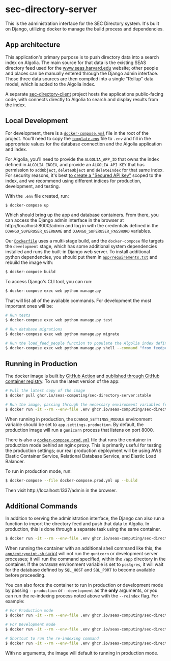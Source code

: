 # sec-directory-server

This is the administration interface for the SEC Directory system. It's built on Django, utilizing docker to manage the build process and dependencies.

## App architecture

This application's primary purpose is to push directory data into a search index on Algolia. The main source for that data is the existing SEAS directory feed used for the www.seas.harvard.edu website; other people and places can be manually entered through the Django admin interface. Those three data sources are then compiled into a single "Rollup" data model, which is added to the Algolia index.

A separate [sec-directory-client][client] project hosts the applications public-facing code, with connects directly to Algolia to search and display results from the index.

## Local Development

For development, there is a [`docker-compose.yml`](docker-compose.yml) file in the root of the project. You'll need to copy the [`template.env`](template.env) file to `.env` and fill in the appropriate values for the database connection and the Algolia application and index.

For Algolia, you'll need to provide the `ALGOLIA_APP_ID` that owns the index defined in `ALGOLIA_INDEX`, and provide an `ALGOLIA_API_KEY` that has permission to `addObject`, `deleteObject` and `deleteIndex` for that same index. For security reasons, it's best [to create a "Secured API key"][api-key] scoped to the index, and we recommend using different indices for production, development, and testing.

With the `.env` file created, run:

```sh
$ docker-compose up
```

Which should bring up the app and database containers. From there, you can access the Django admin interface in the browser at http://localhost:8000/admin and log in with the credentials defined in the `DJANGO_SUPERUSER_USERNAME` and `DJANGO_SUPERUSER_PASSWORD` variables.

Our [`Dockerfile`](app/Dockerfile) uses a multi-stage build, and the `docker-compose` file targets the `development` stage, which has some additional system dependencies installed and runs the built-in Django web server. To install additional python dependencies, you should put them in [`app/requirements.txt`](app/requirements.txt) and rebuild the image with:

```sh
$ docker-compose build
```

To access Django's CLI tool, you can run:

```sh
$ docker-compose exec web python manage.py
```

That will list all of the available commands. For development the most important ones will be:

```sh
# Run tests
$ docker-compose exec web python manage.py test

# Run database migrations
$ docker-compose exec web python manage.py migrate

# Run the load_feed_people function to populate the Algolia index defined in ALGOLIA_INDEX
$ docker-compose exec web python manage.py shell --command "from feedperson.utils import load_feed_people; load_feed_people()"
```

## Running in Production

The docker image is built by [GitHub Action][actions] and [published through GitHub container registry][package]. To run the latest version of the app:

```sh
# Pull the latest copy of the image
$ docker pull ghcr.io/seas-computing/sec-directory-server:stable

# Run the image, passing through the necessary environment variables from our .env file
$ docker run -it --rm --env-file .env ghcr.io/seas-computing/sec-directory-server:stable
```

When running in production, the `DJANGO_SETTINGS_MODULE` environment variable should be set to `app.settings.production`. By default, the production image will run a `gunicorn` process that listens on port 8000.

There is also a [`docker-compose.prod.yml`](docker-compose.prod.yml) file that runs the container in production mode behind an nginx proxy. This is primarily useful for testing the production settings; our real production deployment will be using AWS Elastic Container Service, Relational Database Service, and Elastic Load Balancer.

To run in production mode, run:

```sh
$ docker-compose --file docker-compose.prod.yml up --build
```

Then visit http://localhost:1337/admin in the browser.

## Additional Commands

In addition to serving the administration interface, the Django can also run a function to import the directory feed and push that data to Algolia. In production, this is done through a separate task using the same container.

```sh
$ docker run -it --rm --env-file .env ghcr.io/seas-computing/sec-directory-server:stable python manage.py shell --command "from feedperson.utils import load_feed_people; load_feed_people()"
```

When running the container with an additional shell command like this, the [`app/entrypoint.sh` script](app/entrypoint.sh) will not run the `gunicorn` or development server processes; it will run the command specified, within the `/app` directory in the container. If the `DATABASE` environment variable is set to `postgres`, it will wait for the database defined by `SQL_HOST` and `SQL_PORT` to become available before proceeding.

You can also force the container to run in production or development mode by passing `--production` or `--development` as the **only** arguments, or you can run the re-indexing process noted above with the `--reindex` flag. For example:

```sh
# For Production mode
$ docker run -it --rm --env-file .env ghcr.io/seas-computing/sec-directory-server:stable --production

# For Development mode
$ docker run -it --rm --env-file .env ghcr.io/seas-computing/sec-directory-server:stable --development

# Shortcut to run the re-indexing command
$ docker run -it --rm --env-file .env ghcr.io/seas-computing/sec-directory-server:stable --reindex
```

With no arguments, the image will default to running in production mode.

[client]: https://github.com/seas-computing/sec-directory-client
[api-key]: https://www.algolia.com/doc/guides/security/api-keys/#secured-api-keys
[actions]: https://github.com/seas-computing/sec-directory-server/actions
[package]: https://github.com/seas-computing/sec-directory-server/pkgs/container/sec-directory-server
